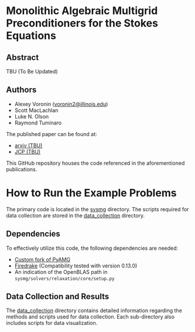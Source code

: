 # Monolithic Algebraic Multigrid Preconditioners for the Stokes Equations

## Abstract
TBU (To Be Updated)

## Authors
- Alexey Voronin (voronin2@illinois.edu)
- Scott MacLachlan
- Luke N. Olson
- Raymond Tuminaro

The published paper can be found at:
- [arxiv (TBU)]()
- [JCP (TBU)]()

This GitHub repository houses the code referenced in the aforementioned publications.

# How to Run the Example Problems

The primary code is located in the [sysmg](./sysmg/) directory. The scripts required for data collection are stored in the [data\_collection](./data_collection/) directory.

## Dependencies

To effectively utilize this code, the following dependencies are needed:
- [Custom fork of PyAMG](https://github.com/Alexey-Voronin/pyamg-1/tree/e96af2b77a3baaf91ffb7ab4be43892c67ef39c0)
- [Firedrake](https://www.firedrakeproject.org/) (Compatibility tested with version 0.13.0)
- An indication of the OpenBLAS path in `sysmg/solvers/relaxation/core/setup.py`

## Data Collection and Results

The [data\_collection](./data_collection/) directory contains detailed information regarding the methods and scripts used for data collection. Each sub-directory also includes scripts for data visualization.





